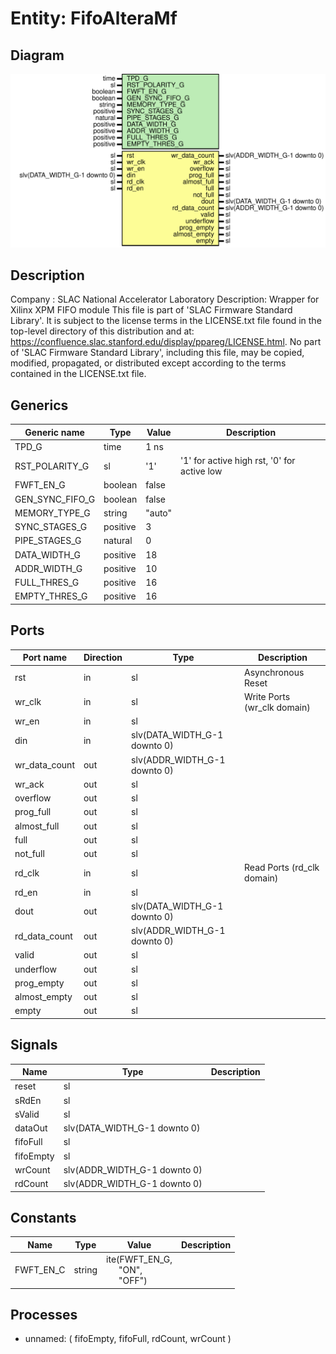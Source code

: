 # Entity: FifoAlteraMf

## Diagram

![Diagram](FifoAlteraMf.svg "Diagram")
## Description

Company    : SLAC National Accelerator Laboratory
Description: Wrapper for Xilinx XPM FIFO module
This file is part of 'SLAC Firmware Standard Library'.
It is subject to the license terms in the LICENSE.txt file found in the
top-level directory of this distribution and at:
   https://confluence.slac.stanford.edu/display/ppareg/LICENSE.html.
No part of 'SLAC Firmware Standard Library', including this file,
may be copied, modified, propagated, or distributed except according to
the terms contained in the LICENSE.txt file.
## Generics

| Generic name    | Type     | Value  | Description                                 |
| --------------- | -------- | ------ | ------------------------------------------- |
| TPD_G           | time     | 1 ns   |                                             |
| RST_POLARITY_G  | sl       | '1'    | '1' for active high rst, '0' for active low |
| FWFT_EN_G       | boolean  | false  |                                             |
| GEN_SYNC_FIFO_G | boolean  | false  |                                             |
| MEMORY_TYPE_G   | string   | "auto" |                                             |
| SYNC_STAGES_G   | positive | 3      |                                             |
| PIPE_STAGES_G   | natural  | 0      |                                             |
| DATA_WIDTH_G    | positive | 18     |                                             |
| ADDR_WIDTH_G    | positive | 10     |                                             |
| FULL_THRES_G    | positive | 16     |                                             |
| EMPTY_THRES_G   | positive | 16     |                                             |
## Ports

| Port name     | Direction | Type                         | Description                 |
| ------------- | --------- | ---------------------------- | --------------------------- |
| rst           | in        | sl                           | Asynchronous Reset          |
| wr_clk        | in        | sl                           | Write Ports (wr_clk domain) |
| wr_en         | in        | sl                           |                             |
| din           | in        | slv(DATA_WIDTH_G-1 downto 0) |                             |
| wr_data_count | out       | slv(ADDR_WIDTH_G-1 downto 0) |                             |
| wr_ack        | out       | sl                           |                             |
| overflow      | out       | sl                           |                             |
| prog_full     | out       | sl                           |                             |
| almost_full   | out       | sl                           |                             |
| full          | out       | sl                           |                             |
| not_full      | out       | sl                           |                             |
| rd_clk        | in        | sl                           | Read Ports (rd_clk domain)  |
| rd_en         | in        | sl                           |                             |
| dout          | out       | slv(DATA_WIDTH_G-1 downto 0) |                             |
| rd_data_count | out       | slv(ADDR_WIDTH_G-1 downto 0) |                             |
| valid         | out       | sl                           |                             |
| underflow     | out       | sl                           |                             |
| prog_empty    | out       | sl                           |                             |
| almost_empty  | out       | sl                           |                             |
| empty         | out       | sl                           |                             |
## Signals

| Name      | Type                         | Description |
| --------- | ---------------------------- | ----------- |
| reset     | sl                           |             |
| sRdEn     | sl                           |             |
| sValid    | sl                           |             |
| dataOut   | slv(DATA_WIDTH_G-1 downto 0) |             |
| fifoFull  | sl                           |             |
| fifoEmpty | sl                           |             |
| wrCount   | slv(ADDR_WIDTH_G-1 downto 0) |             |
| rdCount   | slv(ADDR_WIDTH_G-1 downto 0) |             |
## Constants

| Name      | Type   | Value                                                                                                | Description |
| --------- | ------ | ---------------------------------------------------------------------------------------------------- | ----------- |
| FWFT_EN_C | string |  ite(FWFT_EN_G,<br><span style="padding-left:20px"> "ON",<br><span style="padding-left:20px"> "OFF") |             |
## Processes
- unnamed: ( fifoEmpty, fifoFull, rdCount, wrCount )
